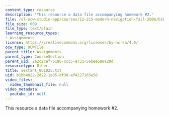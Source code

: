 ```yaml
---
content_type: resource
description: 'This resource a data file accompanying homework #2.'
file: /ol-ocw-studio-app/courses/12-215-modern-navigation-fall-2006/b1bb40222d221a85df38ef4227165e50_sextant_061025.txt
file_size: 609
file_type: text/plain
learning_resource_types:
- Assignments
license: https://creativecommons.org/licenses/by-nc-sa/4.0/
ocw_type: OCWFile
parent_title: Assignments
parent_type: CourseSection
parent_uid: 2a2c2cef-5186-ccc5-e731-56bee588a29d
resourcetype: Other
title: sextant_061025.txt
uid: b1bb4022-2d22-1a85-df38-ef4227165e50
video_files:
  video_thumbnail_file: null
video_metadata:
  youtube_id: null
---
```

This resource a data file accompanying homework #2.